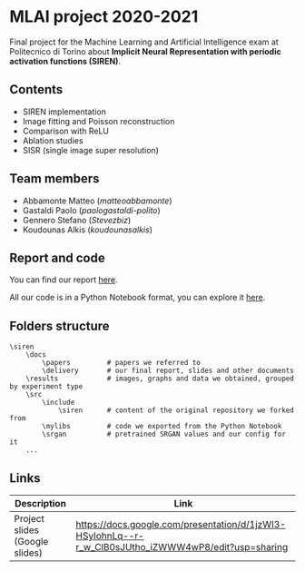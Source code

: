 # MLAI project 2020-2021

Final project for the Machine Learning and Artificial Intelligence exam at Politecnico di Torino about **Implicit Neural Representation with periodic activation functions (SIREN)**.

## Contents
- SIREN implementation
- Image fitting and Poisson reconstruction
- Comparison with ReLU
- Ablation studies
- SISR (single image super resolution)

## Team members

- Abbamonte Matteo (_matteoabbamonte_)
- Gastaldi Paolo (_paologastaldi-polito_)
- Gennero Stefano (_Stevezbiz_)
- Koudounas Alkis (_koudounasalkis_)

## Report and code

You can find our report [here]().

All our code is in a Python Notebook format, you can explore it [here](https://colab.research.google.com/github/paologastaldi-polito/siren/blob/master/src/explore_code.ipynb).

## Folders structure
```
\siren
    \docs
        \papers         # papers we referred to  
        \delivery       # our final report, slides and other documents
    \results            # images, graphs and data we obtained, grouped by experiment type
    \src
        \include
            \siren      # content of the original repository we forked from
        \mylibs         # code we exported from the Python Notebook
        \srgan          # pretrained SRGAN values and our config for it
    ...
```

## Links

| Description | Link |
| ----------- | ---- |
| Project slides (Google slides) | https://docs.google.com/presentation/d/1jzWI3-HSyIohnLq--r-r_w_ClB0sJUtho_iZWWW4wP8/edit?usp=sharing |
